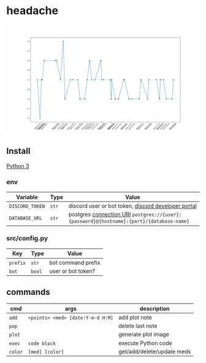 # headache

![image](flask/plot.png)

## Install

[Python 3](https://python.org/)  

### env

|       Variable       |  Type  |                                        Value
|----------------------|--------|----------------------------------------------------------------------------------------------|
|`DISCORD_TOKEN`       | `str`  | discord user or bot token, [discord developer portal](https://discord.com/developers)        |
| `DATABASE_URL`       | `str`  | postgres [connection URI](https://www.postgresql.org/docs/current/libpq-connect.html#LIBPQ-CONNSTRING) `postgres://{user}:{password}@{hostname}:{port}/{database-name}` |

### src/config.py

|     Key      |  Type  |                         Value                              |
|--------------|--------|------------------------------------------------------------|
| `prefix`     | `str`  | bot command prefix                                         |
| `bot`        | `bool` | user or bot token?                                         |

## commands

|   cmd     |                  args                     |         description            |
|-----------|-------------------------------------------|--------------------------------|
| `add`     | `<points> <med> [date:Y-m-d H:M]`         | add plot note                  |
| `pop`     |                                           | delete last note               |
| `plot`    |                                           | generate plot image            |
| `exec`    | `code block`                              | execute Python code            |
| `color`   | `[med] [color]`                           | get/add/delete/update meds     |